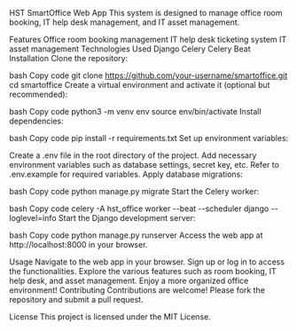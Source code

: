 HST SmartOffice Web App
This system is designed to manage office room booking, IT help desk management, and IT asset management.

Features
Office room booking management
IT help desk ticketing system
IT asset management
Technologies Used
Django
Celery
Celery Beat
Installation
Clone the repository:

bash
Copy code
git clone https://github.com/your-username/smartoffice.git
cd smartoffice
Create a virtual environment and activate it (optional but recommended):

bash
Copy code
python3 -m venv env
source env/bin/activate
Install dependencies:

bash
Copy code
pip install -r requirements.txt
Set up environment variables:

Create a .env file in the root directory of the project.
Add necessary environment variables such as database settings, secret key, etc. Refer to .env.example for required variables.
Apply database migrations:

bash
Copy code
python manage.py migrate
Start the Celery worker:

bash
Copy code
celery -A hst_office worker --beat --scheduler django --loglevel=info
Start the Django development server:

bash
Copy code
python manage.py runserver
Access the web app at http://localhost:8000 in your browser.

Usage
Navigate to the web app in your browser.
Sign up or log in to access the functionalities.
Explore the various features such as room booking, IT help desk, and asset management.
Enjoy a more organized office environment!
Contributing
Contributions are welcome! Please fork the repository and submit a pull request.

License
This project is licensed under the MIT License.
